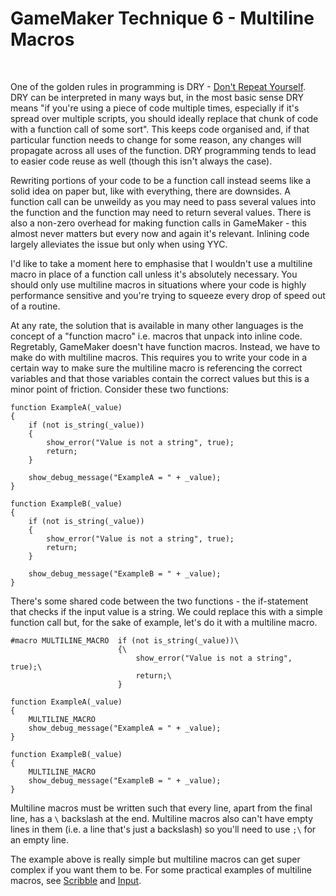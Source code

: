 # GameMaker Technique 6 - Multiline Macros

&nbsp;

One of the golden rules in programming is DRY - [Don't Repeat Yourself](https://en.wikipedia.org/wiki/Don%27t_repeat_yourself). DRY can be interpreted in many ways but, in the most basic sense DRY means "if you're using a piece of code multiple times, especially if it's spread over multiple scripts, you should ideally replace that chunk of code with a function call of some sort". This keeps code organised and, if that particular function needs to change for some reason, any changes will propagate across all uses of the function. DRY programming tends to lead to easier code reuse as well (though this isn't always the case).

Rewriting portions of your code to be a function call instead seems like a solid idea on paper but, like with everything, there are downsides. A function call can be unweildy as you may need to pass several values into the function and the function may need to return several values. There is also a non-zero overhead for making function calls in GameMaker - this almost never matters but every now and again it's relevant. Inlining code largely alleviates the issue but only when using YYC.

I'd like to take a moment here to emphasise that I wouldn't use a multiline macro in place of a function call unless it's absolutely necessary. You should only use multiline macros in situations where your code is highly performance sensitive and you're trying to squeeze every drop of speed out of a routine.

At any rate, the solution that is available in many other languages is the concept of a "function macro" i.e. macros that unpack into inline code. Regretably, GameMaker doesn't have function macros. Instead, we have to make do with multiline macros. This requires you to write your code in a certain way to make sure the multiline macro is referencing the correct variables and that those variables contain the correct values but this is a minor point of friction. Consider these two functions:

```gml
function ExampleA(_value)
{
    if (not is_string(_value))
    {
        show_error("Value is not a string", true);
        return;
    }
    
    show_debug_message("ExampleA = " + _value);
}

function ExampleB(_value)
{
    if (not is_string(_value))
    {
        show_error("Value is not a string", true);
        return;
    }
    
    show_debug_message("ExampleB = " + _value);
}
```

There's some shared code between the two functions - the if-statement that checks if the input value is a string. We could replace this with a simple function call but, for the sake of example, let's do it with a multiline macro.

```gml
#macro MULTILINE_MACRO  if (not is_string(_value))\
                        {\
                            show_error("Value is not a string", true);\
                            return;\
                        }

function ExampleA(_value)
{
    MULTILINE_MACRO
    show_debug_message("ExampleA = " + _value);
}

function ExampleB(_value)
{
    MULTILINE_MACRO
    show_debug_message("ExampleB = " + _value);
}
```

Multiline macros must be written such that every line, apart from the final line, has a `\` backslash at the end. Multiline macros also can't have empty lines in them (i.e. a line that's just a backslash) so you'll need to use `;\` for an empty line.

The example above is really simple but multiline macros can get super complex if you want them to be. For some practical examples of multiline macros, see [Scribble](https://github.com/JujuAdams/Scribble/blob/master/scripts/__scribble_gen_6_build_lines/__scribble_gen_6_build_lines.gml) and [Input](https://github.com/offalynne/Input/blob/master/scripts/__input_macros/__input_macros.gml).
